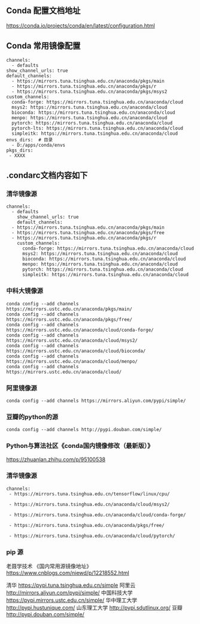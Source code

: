 ## Conda 配置文档地址

https://conda.io/projects/conda/en/latest/configuration.html

## Conda 常用镜像配置

```
channels:
  - defaults
show_channel_urls: true
default_channels:
  - https://mirrors.tuna.tsinghua.edu.cn/anaconda/pkgs/main
  - https://mirrors.tuna.tsinghua.edu.cn/anaconda/pkgs/r
  - https://mirrors.tuna.tsinghua.edu.cn/anaconda/pkgs/msys2
custom_channels:
  conda-forge: https://mirrors.tuna.tsinghua.edu.cn/anaconda/cloud
  msys2: https://mirrors.tuna.tsinghua.edu.cn/anaconda/cloud
  bioconda: https://mirrors.tuna.tsinghua.edu.cn/anaconda/cloud
  menpo: https://mirrors.tuna.tsinghua.edu.cn/anaconda/cloud
  pytorch: https://mirrors.tuna.tsinghua.edu.cn/anaconda/cloud
  pytorch-lts: https://mirrors.tuna.tsinghua.edu.cn/anaconda/cloud
  simpleitk: https://mirrors.tuna.tsinghua.edu.cn/anaconda/cloud
envs_dirs:  # 目录
  - D:/apps/conda/envs
pkgs_dirs: 
 - XXXX
```

## .condarc文档内容如下

### 清华镜像源

```
channels:
  - defaults
    show_channel_urls: true
    default_channels:
  - https://mirrors.tuna.tsinghua.edu.cn/anaconda/pkgs/main
  - https://mirrors.tuna.tsinghua.edu.cn/anaconda/pkgs/free
  - https://mirrors.tuna.tsinghua.edu.cn/anaconda/pkgs/r
    custom_channels:
      conda-forge: https://mirrors.tuna.tsinghua.edu.cn/anaconda/cloud
      msys2: https://mirrors.tuna.tsinghua.edu.cn/anaconda/cloud
      bioconda: https://mirrors.tuna.tsinghua.edu.cn/anaconda/cloud
      menpo: https://mirrors.tuna.tsinghua.edu.cn/anaconda/cloud
      pytorch: https://mirrors.tuna.tsinghua.edu.cn/anaconda/cloud
      simpleitk: https://mirrors.tuna.tsinghua.edu.cn/anaconda/cloud
```

### 中科大镜像源
``` 
conda config --add channels https://mirrors.ustc.edu.cn/anaconda/pkgs/main/
conda config --add channels https://mirrors.ustc.edu.cn/anaconda/pkgs/free/
conda config --add channels https://mirrors.ustc.edu.cn/anaconda/cloud/conda-forge/
conda config --add channels https://mirrors.ustc.edu.cn/anaconda/cloud/msys2/
conda config --add channels https://mirrors.ustc.edu.cn/anaconda/cloud/bioconda/
conda config --add channels https://mirrors.ustc.edu.cn/anaconda/cloud/menpo/
conda config --add channels https://mirrors.ustc.edu.cn/anaconda/cloud/
```

### 阿里镜像源
```
conda config --add channels https://mirrors.aliyun.com/pypi/simple/
```

### 豆瓣的python的源

```
conda config --add channels http://pypi.douban.com/simple/ 
```

### Python与算法社区《conda国内镜像修改（最新版）》

https://zhuanlan.zhihu.com/p/95100538

### 清华镜像源
``` 
channels:
 - https://mirrors.tuna.tsinghua.edu.cn/tensorflow/linux/cpu/

 - https://mirrors.tuna.tsinghua.edu.cn/anaconda/cloud/msys2/

 - https://mirrors.tuna.tsinghua.edu.cn/anaconda/cloud/conda-forge/

 - https://mirrors.tuna.tsinghua.edu.cn/anaconda/pkgs/free/

 - https://mirrors.tuna.tsinghua.edu.cn/anaconda/cloud/pytorch/
```

### pip 源
老聂学技术 《国内常用源镜像地址》
https://www.cnblogs.com/niewd/p/12218552.html

清华 https://pypi.tuna.tsinghua.edu.cn/simple
阿里云 http://mirrors.aliyun.com/pypi/simple/
中国科技大学 https://pypi.mirrors.ustc.edu.cn/simple/
华中理工大学 http://pypi.hustunique.com/
山东理工大学 http://pypi.sdutlinux.org/ 
豆瓣 http://pypi.douban.com/simple/

